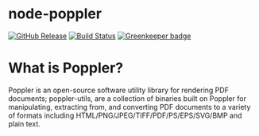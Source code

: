 node-poppler
============
[![GitHub Release](https://img.shields.io/github/release/Fdawgs/node-poppler.svg)](https://github.com/Fdawgs/node-poppler/releases/latest/) [![Build Status](https://travis-ci.org/Fdawgs/node-poppler.svg?branch=master)](https://travis-ci.org/Fdawgs/node-poppler) [![Greenkeeper badge](https://badges.greenkeeper.io/Fdawgs/node-poppler.svg)](https://greenkeeper.io/)

# What is Poppler?
Poppler is an open-source software utility library for rendering PDF documents; poppler-utils, are a collection of binaries built on Poppler for manipulating, extracting from, and converting PDF documents to a variety of formats including HTML/PNG/JPEG/TIFF/PDF/PS/EPS/SVG/BMP and plain text.